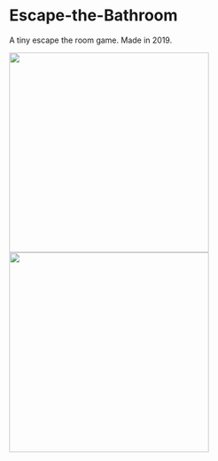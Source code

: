 # Escape-the-Bathroom

A tiny escape the room game. Made in 2019.

<img src="https://github.com/LacChe/Escape-the-Bathroom/blob/main/pics/1.JPG" width="360" />
<img src="https://github.com/LacChe/Escape-the-Bathroom/blob/main/pics/2.JPG" width="360" />
